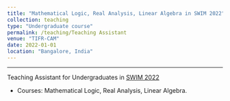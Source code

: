 ```yaml
---
title: "Mathematical Logic, Real Analysis, Linear Algebra in SWIM 2022"
collection: teaching
type: "Undergraduate course"
permalink: /teaching/Teaching Assistant
venue: "TIFR-CAM"
date: 2022-01-01
location: "Bangalore, India"
---
```

---
Teaching Assistant for Undergraduates in [SWIM 2022](https://www.math.tifrbng.res.in/swim)
* Courses: Mathematical Logic, Real Analysis, Linear Algebra.








